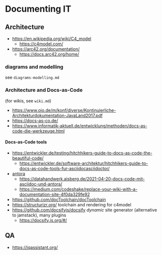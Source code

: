 # Documenting IT

## Architecture

* https://en.wikipedia.org/wiki/C4_model
  + https://c4model.com/
* https://arc42.org/documentation/
  + https://docs.arc42.org/home/

### diagrams and modelling

see `diagrams-modelling.md`

### Architecture and Docs-as-Code

(for wikis, see `wiki.md`)

* https://www.oio.de/m/konf/diverse/Kontinuierliche-Architekturdokumentation-JavaLand2017.pdf
* https://docs-as-co.de/
* https://www.informatik-aktuell.de/entwicklung/methoden/docs-as-code-die-werkzeuge.html

#### Docs-as-Code tools

* https://entwickler.de/testing/hitchhikers-guide-to-docs-as-code-the-beautiful-code/
  + https://entwickler.de/software-architektur/hitchhikers-guide-to-docs-as-code-tools-fur-asciidocasciidoctor/
* [antora](https://antora.org/)
  + https://datahandwerk.aisberg.de/2021-04-20-docs-code-mit-asciidoc-und-antora/
  + https://medium.com/codeshake/replace-your-wiki-with-a-documentation-site-4f0da329fe92
* https://github.com/docToolchain/docToolchain
* https://structurizr.org/ toolchain and rendering for c4model
* https://github.com/docsifyjs/docsify _dynamic_ site generator (alternative to jamstack), many plugins
  + https://docsify.js.org/#/

## QA

* https://jqassistant.org/
